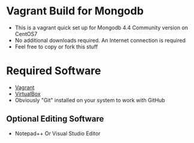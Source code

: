 # Vagrant Build for Mongodb
* This is a vagrant quick set up for Mongodb 4.4 Community version on CentOS7
* No additional downloads required. An Internet connection is required
* Feel free to copy or fork this stuff

# Required Software
* [Vagrant](https://www.vagrantup.com/downloads.html)
* [VirtualBox](https://www.virtualbox.org/wiki/Downloads)
* Obviously "Git" installed on your system to work with GitHub

## Optional Editing Software
* Notepad++ Or Visual Studio Editor
